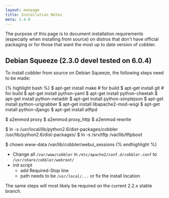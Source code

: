 ```yaml
---
layout: manpage
title: Installation Notes
meta: 2.4.0
---
```



The purpose of this page is to document installation requirements (especially when installing from source) on distros that don't have official packaging or for those that want the most up to date version of cobbler.

## Debian Squeeze (2.3.0 devel tested on 6.0.4)

To install cobbler from source on Debian Squeeze, the following steps need to be made:

{% highlight bash %}
$ apt-get install make # for build
$ apt-get install git # for build
$ apt-get install python-yaml
$ apt-get install python-cheetah
$ apt-get install python-netaddr
$ apt-get install python-simplejson
$ apt-get install python-urlgrabber
$ apt-get install libapache2-mod-wsgi
$ apt-get install python-django
$ apt-get install atftpd

$ a2enmod proxy
$ a2enmod proxy_http
$ a2enmod rewrite

$ ln -s /usr/local/lib/python2.6/dist-packages/cobbler /usr/lib/python2.6/dist-packages/
$ ln -s /srv/tftp /var/lib/tftpboot

$ chown www-data /var/lib/cobbler/webui_sessions
{% endhighlight %}

* Change all `/var/www/cobbler` in `/etc/apache2/conf.d/cobbler.conf` to `/usr/share/cobbler/webroot/`
* init script
  - add Required-Stop line
  - path needs to be `/usr/local/...` or fix the install location
</pre>

The same steps will most likely be required on the current 2.2.x stable branch.
